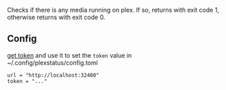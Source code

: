 Checks if there is any media running on plex. If so, returns with exit code 1, otherwise returns with exit code 0.

## Config

[get token](https://support.plex.tv/articles/204059436-finding-an-authentication-token-x-plex-token/) and use it to set the `token` value in  ~/.config/plexstatus/config.toml

```
url = "http://localhost:32400"
token = "..."
```
